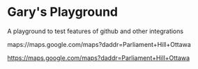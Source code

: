 # Gary's Playground
A playground to test features of github and other integrations


maps://maps.google.com/maps?daddr=Parliament+Hill+Ottawa

https://maps.google.com/maps?daddr=Parliament+Hill+Ottawa
